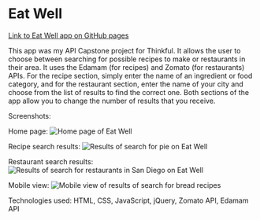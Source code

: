 # Eat Well

<a href="https://rposner16.github.io/api-capstone/" target="_blank">Link to Eat Well app on GitHub pages</a>

This app was my API Capstone project for Thinkful. It allows the user to choose between searching for possible recipes to make or restaurants in their area.  It uses the Edamam (for recipes) and Zomato (for restaurants) APIs.  For the recipe section, simply enter the name of an ingredient or food category, and for the restaurant section, enter the name of your city and choose from the list of results to find the correct one.  Both sections of the app allow you to change the number of results that you receive.

Screenshots:

Home page:
<img src="Eat-Well/Screen Shot 2018-11-18 at 4.58.54 PM.png" alt="Home page of Eat Well">

Recipe search results:
<img src="Eat-Well/Screen Shot 2018-11-18 at 4.59.42 PM.png" alt="Results of search for pie on Eat Well">

Restaurant search results: 
<img src="Eat-Well/Screen Shot 2018-11-18 at 5.00.22 PM.png" alt="Results of search for restaurants in San Diego on Eat Well">

Mobile view:
<img src="Eat-Well/Screen Shot 2018-11-18 at 5.01.26 PM.png" alt="Mobile view of results of search for bread recipes">

Technologies used: HTML, CSS, JavaScript, jQuery, Zomato API, Edamam API